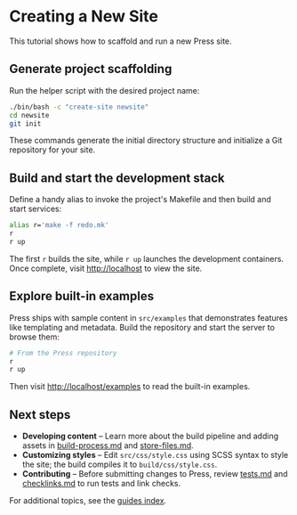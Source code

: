 # Creating a New Site

This tutorial shows how to scaffold and run a new Press site.

## Generate project scaffolding

Run the helper script with the desired project name:

```bash
./bin/bash -c "create-site newsite"
cd newsite
git init
```

These commands generate the initial directory structure and initialize a Git repository for your site.

## Build and start the development stack

Define a handy alias to invoke the project's Makefile and then build and start services:

```bash
alias r='make -f redo.mk'
r
r up
```

The first `r` builds the site, while `r up` launches the development containers. Once complete, visit [http://localhost](http://localhost) to view the site.

## Explore built-in examples

Press ships with sample content in `src/examples` that demonstrates features like templating and metadata.
Build the repository and start the server to browse them:

```bash
# From the Press repository
r
r up
```

Then visit [http://localhost/examples](http://localhost/examples) to read the built-in examples.

## Next steps

- **Developing content** – Learn more about the build pipeline and adding assets in [build-process.md](build-process.md) and [store-files.md](store-files.md).
- **Customizing styles** – Edit `src/css/style.css` using SCSS syntax to style the site; the build compiles it to `build/css/style.css`.
- **Contributing** – Before submitting changes to Press, review [tests.md](tests.md) and [checklinks.md](checklinks.md) to run tests and link checks.

For additional topics, see the [guides index](README.md).
